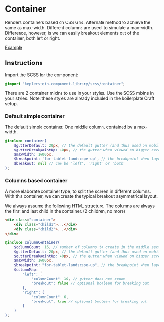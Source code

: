 # Container

Renders containers based on CSS Grid. Alternate method to achieve the same as max-width. Different columns are used, to simulate a max-width. Difference, however, is we can easily breakout elements out of the container, both left or right.

[Example](../examples/container.html)

## Instructions

Import the SCSS for the component:

```scss
@import "keplerstein-component-library/scss/container";
```

There are 2 container mixins to use in your styles. 
Use the SCSS mixins in your styles. Note: these styles are already included in the boilerplate Craft setup.

### Default simple container

The default simple container. One middle column, contained by a max-width.

```scss
@include container(
    $gutterDefault: 20px, // the default gutter (and thus used on mobile)
    $gutterBreakpointUp: 40px, // the gutter when viewed on bigger screens (see $breakpoint)
    $maxWidth: 1600px,
    $breakpoint: 'for-tablet-landscape-up', // the breakpoint when layout switches from mobile to bigger screens
    $breakout: null // can be 'left', 'right' or 'both'
);
```

### Columns based container

A more elaborate container type, to split the screen in different columns. With this container, we can create the typical breakout asymmetrical layout. 

We always assume the following HTML structure. The columns are always the first and last child in the container. (2 children, no more)

```html
<div class="container">
    <div class="child1">...</div>
    <div class="child2">...</div>
</div>
```

```scss
@include columnContainer(
    $columnCount: 16, // number of columns to create in the middle section (gutters do not count)
    $gutterDefault: 20px, // the default gutter (and thus used on mobile)
    $gutterBreakpointUp: 40px, // the gutter when viewed on bigger screens (see $breakpoint)
    $maxWidth: 1600px,
    $breakpoint: "for-tablet-landscape-up", // the breakpoint when layout switches from mobile to bigger screens
    $columnMap: (
        "left": (
            "columnCount": 10, // gutter does not count
            "breakout": false // optional boolean for breaking out
        ),
        "right": (
            "columnCount": 6,
            "breakout": true // optional boolean for breaking out
        )
    )
);
```

